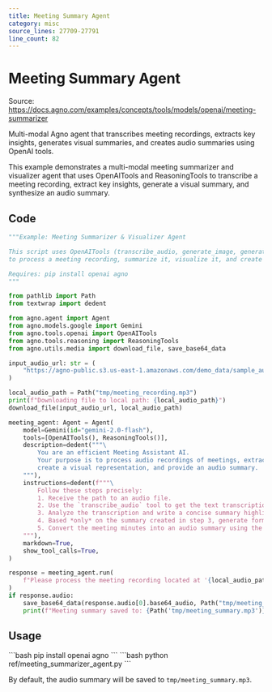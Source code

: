 ```yaml
---
title: Meeting Summary Agent
category: misc
source_lines: 27709-27791
line_count: 82
---
```


# Meeting Summary Agent
Source: https://docs.agno.com/examples/concepts/tools/models/openai/meeting-summarizer

Multi-modal Agno agent that transcribes meeting recordings, extracts key insights, generates visual summaries, and creates audio summaries using OpenAI tools.

This example demonstrates a multi-modal meeting summarizer and visualizer agent that uses OpenAITools and ReasoningTools to transcribe a meeting recording, extract key insights, generate a visual summary, and synthesize an audio summary.

## Code

```python ref/meeting_summarizer_agent.py
"""Example: Meeting Summarizer & Visualizer Agent

This script uses OpenAITools (transcribe_audio, generate_image, generate_speech)
to process a meeting recording, summarize it, visualize it, and create an audio summary.

Requires: pip install openai agno
"""

from pathlib import Path
from textwrap import dedent

from agno.agent import Agent
from agno.models.google import Gemini
from agno.tools.openai import OpenAITools
from agno.tools.reasoning import ReasoningTools
from agno.utils.media import download_file, save_base64_data

input_audio_url: str = (
    "https://agno-public.s3.us-east-1.amazonaws.com/demo_data/sample_audio.mp3"
)

local_audio_path = Path("tmp/meeting_recording.mp3")
print(f"Downloading file to local path: {local_audio_path}")
download_file(input_audio_url, local_audio_path)

meeting_agent: Agent = Agent(
    model=Gemini(id="gemini-2.0-flash"),
    tools=[OpenAITools(), ReasoningTools()],
    description=dedent("""\
        You are an efficient Meeting Assistant AI.
        Your purpose is to process audio recordings of meetings, extract key information,
        create a visual representation, and provide an audio summary.
    """),
    instructions=dedent(f"""\
        Follow these steps precisely:
        1. Receive the path to an audio file.
        2. Use the `transcribe_audio` tool to get the text transcription.
        3. Analyze the transcription and write a concise summary highlighting key discussion points, decisions, and action items.
        4. Based *only* on the summary created in step 3, generate formatted meeting minutes.
        5. Convert the meeting minutes into an audio summary using the `generate_speech` tool.
    """),
    markdown=True,
    show_tool_calls=True,
)

response = meeting_agent.run(
    f"Please process the meeting recording located at '{local_audio_path}'",
)
if response.audio:
    save_base64_data(response.audio[0].base64_audio, Path("tmp/meeting_summary.mp3"))
    print(f"Meeting summary saved to: {Path('tmp/meeting_summary.mp3')}")
```

## Usage

<Steps>
  <Step title="Install dependencies">
    ```bash
    pip install openai agno
    ```
  </Step>

  <Step title="Run the example">
    ```bash
    python ref/meeting_summarizer_agent.py
    ```
  </Step>
</Steps>

By default, the audio summary will be saved to `tmp/meeting_summary.mp3`.



